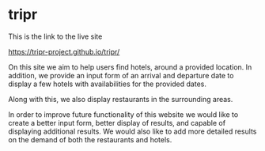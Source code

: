 # tripr
This is the link to the live site

https://tripr-project.github.io/tripr/

On this site we aim to help users find hotels, around a provided location. In addition, we provide an input form of an arrival and departure date to display a few hotels with availabilities for the provided dates.

Along with this, we also display restaurants in the surrounding areas.

In order to improve future functionality of this website we would like to create a better input form, better display of results, and capable of displaying additional results. We would also like to add more detailed results on the demand of both the restaurants and hotels.
